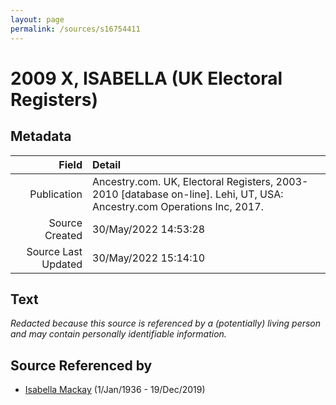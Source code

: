 ```yaml
---
layout: page
permalink: /sources/s16754411
---
```


# 2009 X, ISABELLA (UK Electoral Registers)

## Metadata
Field | Detail
---:|:---
Publication | Ancestry.com. UK, Electoral Registers, 2003-2010 [database on-line]. Lehi, UT, USA: Ancestry.com Operations Inc, 2017.
Source Created | 30/May/2022 14:53:28
Source Last Updated | 30/May/2022 15:14:10

## Text

_Redacted because this source is referenced by a (potentially) living person and may contain personally identifiable information._

## Source Referenced by

* [Isabella Mackay](../people/@25303611@-isabella-mackay-b1936-1-1-d2019-12-19.md) (1/Jan/1936 - 19/Dec/2019)
